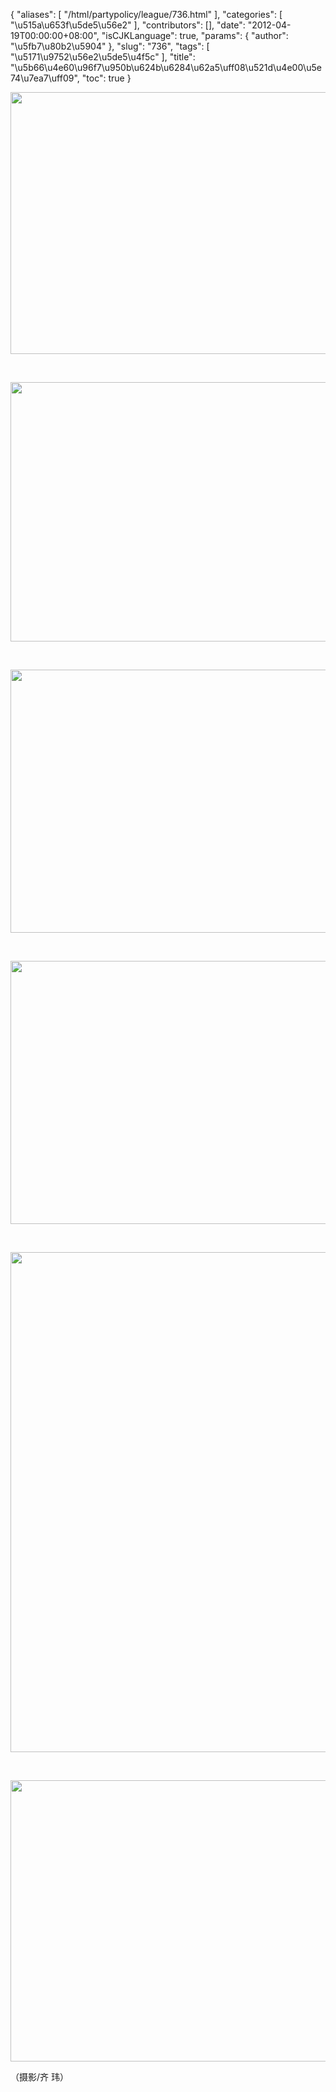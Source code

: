 {
    "aliases": [
        "/html/partypolicy/league/736.html"
    ],
    "categories": [
        "\u515a\u653f\u5de5\u56e2"
    ],
    "contributors": [],
    "date": "2012-04-19T00:00:00+08:00",
    "isCJKLanguage": true,
    "params": {
        "author": "\u5fb7\u80b2\u5904"
    },
    "slug": "736",
    "tags": [
        "\u5171\u9752\u56e2\u5de5\u4f5c"
    ],
    "title": "\u5b66\u4e60\u96f7\u950b\u624b\u6284\u62a5\uff08\u521d\u4e00\u5e74\u7ea7\uff09",
    "toc": true
}

<img
    src="https://cdn.tfls.online/mirror/full/b8b7f4f49285d89daee7f8026ccc23bf40b81ce8.jpg"
    style="display:block;margin-left:auto;margin-right:auto;"
    decoding="async"
    fetchpriority="auto"
    loading="lazy"
    height="419"
    width="600"
/>

 


<img
    src="https://cdn.tfls.online/mirror/full/1a68c161ec009c3c6b3f6c7549517baf93a0205f.jpg"
    style="display:block;margin-left:auto;margin-right:auto;"
    decoding="async"
    fetchpriority="auto"
    loading="lazy"
    height="415"
    width="600"
/>

 


<img
    src="https://cdn.tfls.online/mirror/full/b7ff9c479d7400e66016dd7dc23aee00926b8e1c.jpg"
    style="display:block;margin-left:auto;margin-right:auto;"
    decoding="async"
    fetchpriority="auto"
    loading="lazy"
    height="421"
    width="600"
/>

 


<img
    src="https://cdn.tfls.online/mirror/full/a45c3718af80254633a35b2f157ec83d22d7551b.jpg"
    style="display:block;margin-left:auto;margin-right:auto;"
    decoding="async"
    fetchpriority="auto"
    loading="lazy"
    height="421"
    width="600"
/>

 


<img
    src="https://cdn.tfls.online/mirror/full/55e66d68e461f685307c7935086c2de81387c0a7.jpg"
    style="display:block;margin-left:auto;margin-right:auto;"
    decoding="async"
    fetchpriority="auto"
    loading="lazy"
    height="800"
    width="600"
/>

 


<img
    src="https://cdn.tfls.online/mirror/full/8bc6477edeaf14eea1bfbc4dda1b2c6fc4157793.jpg"
    style="display:block;margin-left:auto;margin-right:auto;"
    decoding="async"
    fetchpriority="auto"
    loading="lazy"
    height="450"
    width="600"
/>

（摄影/齐 玮）

